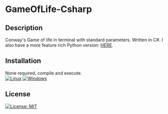 # GameOfLife-Csharp
## Description
Conway's Game of life in terminal with standard parameters.
Written in C#. I also have a more feature rich Python version: [HERE](https://github.com/Kkomek21/Conways-Game-of-Life-Python-).
## Installation
None required, compile and execute.\
[![Linux](https://svgshare.com/i/Zhy.svg)](https://svgshare.com/i/Zhy.svg) [![Windows](https://svgshare.com/i/ZhY.svg)](https://svgshare.com/i/ZhY.svg)
## License
[![License: MIT](https://img.shields.io/badge/License-MIT-yellow.svg)](https://opensource.org/licenses/MIT)
